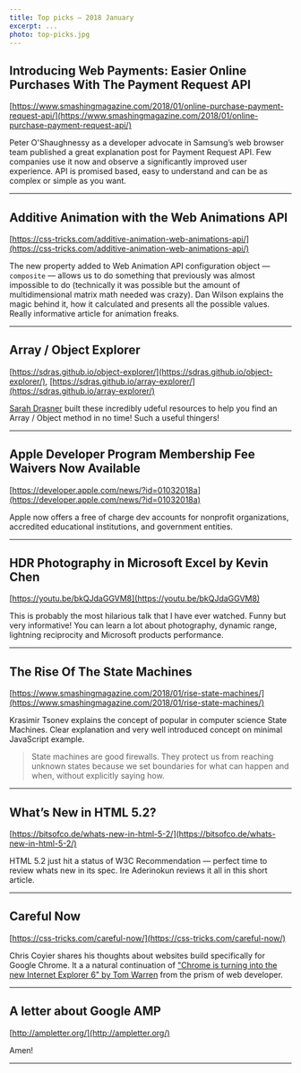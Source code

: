 ```yaml
---
title: Top picks — 2018 January
excerpt: ...
photo: top-picks.jpg
---
```


## Introducing Web Payments: Easier Online Purchases With The Payment Request API

[https://www.smashingmagazine.com/2018/01/online-purchase-payment-request-api/](https://www.smashingmagazine.com/2018/01/online-purchase-payment-request-api/)

Peter O'Shaughnessy as a developer advocate in Samsung’s web browser team published a great explanation post for Payment Request API. Few companies use it now and observe a significantly improved user experience. API is promised based, easy to understand and can be as complex or simple as you want.

- - -

## Additive Animation with the Web Animations API

[https://css-tricks.com/additive-animation-web-animations-api/](https://css-tricks.com/additive-animation-web-animations-api/)

The new property added to Web Animation API configuration object — `composite` — allows us to do something that previously was almost impossible to do (technically it was possible but the amount of multidimensional matrix math needed was crazy). Dan Wilson explains the magic behind it, how it calculated and presents all the possible values. Really informative article for animation freaks.

- - -

## Array / Object Explorer

[https://sdras.github.io/object-explorer/](https://sdras.github.io/object-explorer/), [https://sdras.github.io/array-explorer/](https://sdras.github.io/array-explorer/)

[Sarah Drasner](https://twitter.com/sarah_edo) built these incredibly udeful resources to help you find an Array / Object method in no time! Such a useful thingers!

- - -

## Apple Developer Program Membership Fee Waivers Now Available

[https://developer.apple.com/news/?id=01032018a](https://developer.apple.com/news/?id=01032018a)

Apple now offers a free of charge dev accounts for nonprofit organizations, accredited educational institutions, and government entities. 

- - -

## HDR Photography in Microsoft Excel by Kevin Chen

[https://youtu.be/bkQJdaGGVM8](https://youtu.be/bkQJdaGGVM8)

This is probably the most hilarious talk that I have ever watched. Funny but very informative! You can learn a lot about photography, dynamic range, lightning reciprocity and Microsoft products performance.

- - -

## The Rise Of The State Machines

[https://www.smashingmagazine.com/2018/01/rise-state-machines/](https://www.smashingmagazine.com/2018/01/rise-state-machines/)

Krasimir Tsonev explains the concept of popular in computer science State Machines. Clear explanation and very well introduced concept on minimal JavaScript example. 

> State machines are good firewalls. They protect us from reaching unknown states because we set boundaries for what can happen and when, without explicitly saying how.

- - -

## What’s New in HTML 5.2?

[https://bitsofco.de/whats-new-in-html-5-2/](https://bitsofco.de/whats-new-in-html-5-2/)

HTML 5.2 just hit a status of W3C Recommendation — perfect time to review whats new in its spec. Ire Aderinokun reviews it all in this short article.

- - -

## Careful Now

[https://css-tricks.com/careful-now/](https://css-tricks.com/careful-now/)

Chris Coyier shares his thoughts about websites build specifically for Google Chrome. It a a natural continuation of ["Chrome is turning into the new Internet Explorer 6" by Tom Warren](https://www.theverge.com/2018/1/4/16805216/google-chrome-only-sites-internet-explorer-6-web-standards) from the prism of web developer.

- - -

## A letter about Google AMP

[http://ampletter.org/](http://ampletter.org/)

Amen!

- - -

## 
